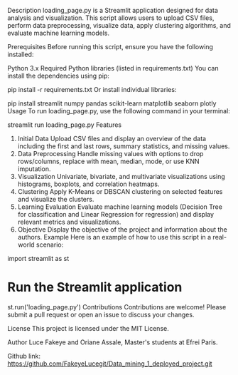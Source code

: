 Description
loading_page.py is a Streamlit application designed for data analysis and visualization. This script allows users to upload CSV files, perform data preprocessing, visualize data, apply clustering algorithms, and evaluate machine learning models.

Prerequisites
Before running this script, ensure you have the following installed:

Python 3.x
Required Python libraries (listed in requirements.txt)
You can install the dependencies using pip:


pip install -r requirements.txt
Or install individual libraries:


pip install streamlit numpy pandas scikit-learn matplotlib seaborn plotly
Usage
To run loading_page.py, use the following command in your terminal:


streamlit run loading_page.py
Features
1. Initial Data
Upload CSV files and display an overview of the data including the first and last rows, summary statistics, and missing values.
2. Data Preprocessing
Handle missing values with options to drop rows/columns, replace with mean, median, mode, or use KNN imputation.
3. Visualization
Univariate, bivariate, and multivariate visualizations using histograms, boxplots, and correlation heatmaps.
4. Clustering
Apply K-Means or DBSCAN clustering on selected features and visualize the clusters.
5. Learning Evaluation
Evaluate machine learning models (Decision Tree for classification and Linear Regression for regression) and display relevant metrics and visualizations.
6. Objective
Display the objective of the project and information about the authors.
Example
Here is an example of how to use this script in a real-world scenario:


import streamlit as st

# Run the Streamlit application
st.run('loading_page.py')
Contributions
Contributions are welcome! Please submit a pull request or open an issue to discuss your changes.

License
This project is licensed under the MIT License.

Author
Luce Fakeye and Oriane Assale, Master's students at Efrei Paris.

Github link: https://github.com/FakeyeLucegit/Data_mining_1_deployed_project.git



